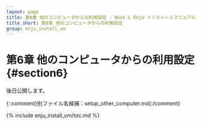 ```yaml
---
layout: page
title: 第6章 他のコンピュータからの利用設定 - Next-L Enju インストールマニュアル（VirtualBox編）
title_short: 第6章 他のコンピュータからの利用設定
group: enju_install_vm
---
```


第6章 他のコンピュータからの利用設定 {#section6}
================================================

後日公開します。

{::comment}別ファイル名候補：setup_other_computer.md{:/comment}

{% include enju_install_vm/toc.md %}
